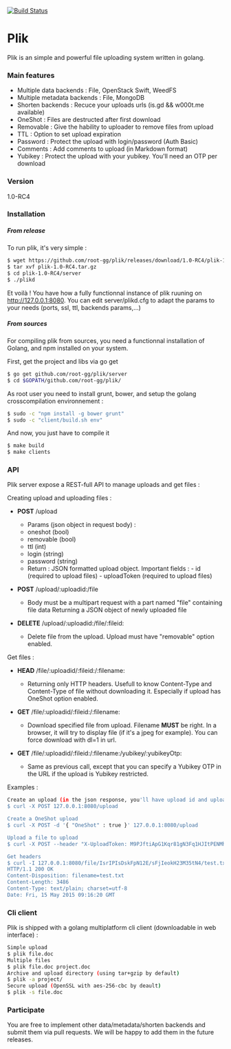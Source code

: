 [![Build Status](https://travis-ci.org/root-gg/plik.svg?branch=master)](https://travis-ci.org/root-gg/plik)

# Plik

Plik is an simple and powerful file uploading system written in golang.

### Main features
   - Multiple data backends : File, OpenStack Swift, WeedFS
   - Multiple metadata backends : File, MongoDB
   - Shorten backends : Recuce your uploads urls (is.gd && w000t.me available)
   - OneShot : Files are destructed after first download
   - Removable : Give the hability to uploader to remove files from upload
   - TTL : Option to set upload expiration
   - Password : Protect the upload with login/password (Auth Basic)
   - Comments : Add comments to upload (in Markdown format)
   - Yubikey : Protect the upload with your yubikey. You'll need an OTP per download

### Version
1.0-RC4


### Installation

##### From release
To run plik, it's very simple :
```sh
$ wget https://github.com/root-gg/plik/releases/download/1.0-RC4/plik-1.0-RC4.tar.gz
$ tar xvf plik-1.0-RC4.tar.gz
$ cd plik-1.0-RC4/server
$ ./plikd
```
Et voilà ! You have how a fully functionnal instance of plik ruuning on http://127.0.0.1:8080. You can edit server/plikd.cfg to adapt the params to your needs (ports, ssl, ttl, backends params,...)

##### From sources
For compiling plik from sources, you need a functionnal installation of Golang, and npm installed on your system.

First, get the project and libs via go get
```sh
$ go get github.com/root-gg/plik/server
$ cd $GOPATH/github.com/root-gg/plik/
```

As root user you need to install grunt, bower, and setup the golang crosscompilation environnement :
```sh
$ sudo -c "npm install -g bower grunt"
$ sudo -c "client/build.sh env"
```

And now, you just have to compile it
```sh
$ make build
$ make clients
```

### API
Plik server expose a REST-full API to manage uploads and get files :

Creating upload and uploading files :
 
   - **POST**        /upload
     - Params (json object in request body) :
      - oneshot (bool)
      - removable (bool)
      - ttl (int)
      - login (string)
      - password (string)
     - Return :
         JSON formatted upload object.
         Important fields :
           - id (required to upload files)
           - uploadToken (required to upload files)
   - **POST** /upload/:uploadid:/file
     - Body must be a multipart request with a part named "file" containing file data
   Returning a JSON object of newly uploaded file
   
   - **DELETE** /upload/:uploadid:/file/:fileid:
     - Delete file from the upload. Upload must have "removable" option enabled.
 
Get files :

  - **HEAD** /file/:uploadid/:fileid:/:filename:
    - Returning only HTTP headers. Usefull to know Content-Type and Content-Type of file without downloading it. Especially if upload has OneShot option enabled.

  - **GET**  /file/:uploadid/:fileid:/:filename:
    - Download specified file from upload. Filename **MUST** be right. In a browser, it will try to display file (if it's a jpeg for example). You can force download with dl=1 in url.

  - **GET**  /file/:uploadid/:fileid:/:filename:/yubikey/:yubikeyOtp:
    - Same as previous call, except that you can specify a Yubikey OTP in the URL if the upload is Yubikey restricted.


Examples :
```sh
Create an upload (in the json response, you'll have upload id and upload token)
$ curl -X POST 127.0.0.1:8080/upload

Create a OneShot upload
$ curl -X POST -d '{ "OneShot" : true }' 127.0.0.1:8080/upload

Upload a file to upload
$ curl -X POST --header "X-UploadToken: M9PJftiApG1Kqr81gN3Fq1HJItPENMhl" -F "file=@test.txt" 127.0.0.1:8080/upload/IsrIPIsDskFpN12E/file

Get headers
$ curl -I 127.0.0.1:8080/file/IsrIPIsDskFpN12E/sFjIeokH23M35tN4/test.txt
HTTP/1.1 200 OK
Content-Disposition: filename=test.txt
Content-Length: 3486
Content-Type: text/plain; charset=utf-8
Date: Fri, 15 May 2015 09:16:20 GMT

```

### Cli client
Plik is shipped with a golang multiplatform cli client (downloadable in web interface) :
```sh
Simple upload
$ plik file.doc
Multiple files
$ plik file.doc project.doc
Archive and upload directory (using tar+gzip by default)
$ plik -a project/
Secure upload (OpenSSL with aes-256-cbc by deault)
$ plik -s file.doc

```

### Participate

You are free to implement other data/metadata/shorten backends and submit them via
pull requests. We will be happy to add them in the future releases.
